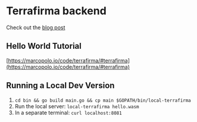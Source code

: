 # Terrafirma backend

Check out the [blog post](https://marcopolo.io/wasm)

## Hello World Tutorial

[https://marcopolo.io/code/terrafirma/#terrafirma](https://marcopolo.io/code/terrafirma/#terrafirma)

## Running a Local Dev Version

1. `cd bin && go build main.go && cp main $GOPATH/bin/local-terrafirma`
2. Run the local server: `local-terrafirma hello.wasm`
3. In a separate terminal: `curl localhost:8081`
